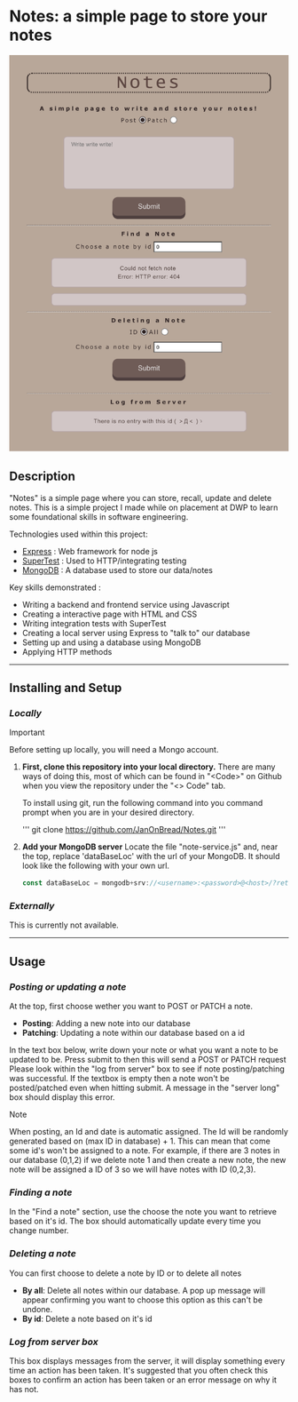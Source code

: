 # Notes: a simple page to store your notes

<img src="page.png" >

## Description

"Notes" is a simple page where you can store, recall, update and delete notes. This is a simple project I made while on placement at DWP to learn some foundational skills in software engineering.

Technologies used within this project:

- [Express](https://expressjs.com/) : Web framework for node js
- [SuperTest](https://www.npmjs.com/package/supertest) : Used to HTTP/integrating testing
- [MongoDB](https://www.mongodb.com/) : A database used to store our data/notes

Key skills demonstrated :

- Writing a backend and frontend service using Javascript
- Creating a interactive page with HTML and CSS
- Writing integration tests with SuperTest
- Creating a local server using Express to "talk to" our database
- Setting up and using a database using MongoDB
- Applying HTTP methods

---

## Installing and Setup

### _Locally_

> [!IMPORTANT]
> Before setting up locally, you will need a Mongo account.

1. **First, clone this repository into your local directory.**
   There are many ways of doing this, most of which can be found in "\<Code\>" on Github when you view the repository under the "\<\> Code" tab.

   To install using git, run the following command into you command prompt when you are in your desired directory.

   '''
   git clone https://github.com/JanOnBread/Notes.git
   '''

1. **Add your MongoDB server**
   Locate the file "note-service.js" and, near the top, replace 'dataBaseLoc' with the url of your MongoDB.
   It should look like the following with your own url.

   ```javascript
   const dataBaseLoc = mongodb+srv://<username>:<password>@<host>/?retryWrites=true&w=majority
   ```

### _Externally_

This is currently not available.

---

## Usage

### _Posting or updating a note_

At the top, first choose wether you want to POST or PATCH a note.

- **Posting**: Adding a new note into our database
- **Patching**: Updating a note within our database based on a id

In the text box below, write down your note or what you want a note to be updated to be. Press submit to then this will send a POST or PATCH request Please look within the "log from server" box to see if note posting/patching was successful.
If the textbox is empty then a note won't be posted/patched even when hitting submit. A message in the "server long" box should display this error.

> [!NOTE]
> When posting, an Id and date is automatic assigned. The Id will be randomly generated based on (max ID in database) + 1. This can mean that come some id's won't be assigned to a note. For example, if there are 3 notes in our database (0,1,2) if we delete note 1 and then create a new note, the new note will be assigned a ID of 3 so we will have notes with ID (0,2,3).

### _Finding a note_

In the "Find a note" section, use the choose the note you want to retrieve based on it's id. The box should automatically update every time you change number.

### _Deleting a note_

You can first choose to delete a note by ID or to delete all notes

- **By all**: Delete all notes within our database. A pop up message will appear confirming you want to choose this option as this can't be undone.
- **By id**: Delete a note based on it's id

### _Log from server box_

This box displays messages from the server, it will display something every time an action has been taken. It's suggested that you often check this boxes to confirm an action has been taken or an error message on why it has not.
